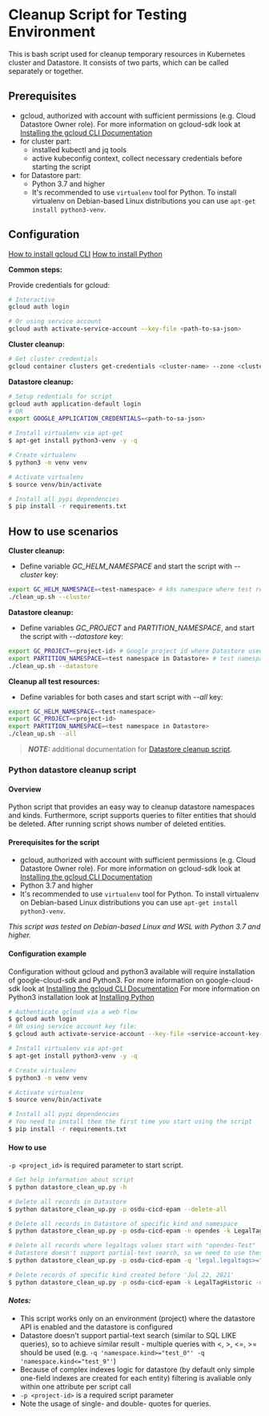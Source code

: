 # Cleanup Script for Testing Environment

This is bash script used for cleanup temporary resources in Kubernetes cluster and Datastore.
It consists of two parts, which can be called separately or together.

## Prerequisites

* gcloud, authorized with account with sufficient permissions (e.g. Cloud Datastore Owner role). For more information on gcloud-sdk look at [Installing the gcloud CLI Documentation](https://cloud.google.com/sdk/docs/install)
* for cluster part:
  * installed kubectl and jq tools
  * active kubeconfig context, collect necessary credentials before starting the script
* for Datastore part:
  * Python 3.7 and higher
  * It's recommended to use `virtualenv` tool for Python. To install virtualenv on Debian-based Linux distributions you can use `apt-get install python3-venv`.

## Configuration

[How to install gcloud CLI](https://cloud.google.com/sdk/docs/install)
[How to install Python](https://www.python.org/downloads/)

**Common steps:**

Provide credentials for gcloud:

```sh
# Interactive
gcloud auth login

# Or using service account
gcloud auth activate-service-account --key-file <path-to-sa-json>

```

**Cluster cleanup:**

```sh
# Get cluster credentials
gcloud container clusters get-credentials <cluster-name> --zone <cluster-zone> OR --region <cluster-region>

```

**Datastore cleanup:**

```sh
# Setup redentials for script
gcloud auth application-default login
# OR
export GOOGLE_APPLICATION_CREDENTIALS=<path-to-sa-json>

# Install virtualenv via apt-get
$ apt-get install python3-venv -y -q

# Create virtualenv
$ python3 -m venv venv

# Activate virtualenv
$ source venv/bin/activate

# Install all pypi dependencies
$ pip install -r requirements.txt

```

## How to use scenarios

**Cluster cleanup:**

* Define variable _GC_HELM_NAMESPACE_ and start the script with _--cluster_ key:

```sh
export GC_HELM_NAMESPACE=<test-namespace> # k8s namespace where test resources deployed
./clean_up.sh --cluster

```

**Datastore cleanup:**

* Define variables _GC_PROJECT_ and _PARTITION_NAMESPACE_, and start the script with _--datastore_ key:

```sh
export GC_PROJECT=<project-id> # Google project id where Datastore used
export PARTITION_NAMESPACE=<test namespace in Datastore> # test namespace in Datastore
./clean_up.sh --datastore

```

**Cleanup all test resources:**

* Define variables for both cases and start script with _--all_ key:

```sh
export GC_HELM_NAMESPACE=<test-namespace>
export GC_PROJECT=<project-id>
export PARTITION_NAMESPACE=<test namespace in Datastore>
./clean_up.sh --all

```

> _**NOTE:**_ additional documentation for [Datastore cleanup script](https://community.opengroup.org/osdu/platform/deployment-and-operations/infra-gcp-provisioning/-/blob/master/tools/README.md).

### Python datastore cleanup script

#### Overview

Python script that provides an easy way to cleanup datastore namespaces and kinds.
Furthermore, script supports queries to filter entities that should be deleted.
After running script shows number of deleted entities.

#### Prerequisites for the script

* gcloud, authorized with account with sufficient permissions (e.g. Cloud Datastore Owner role). For more information on gcloud-sdk look at [Installing the gcloud CLI Documentation](https://cloud.google.com/sdk/docs/install)
* Python 3.7 and higher
* It's recommended to use `virtualenv` tool for Python. To install virtualenv on Debian-based Linux distributions you can use `apt-get install python3-venv`.

*This script was tested on Debian-based Linux and WSL with Python 3.7 and higher.*

#### Configuration example

Configuration without gcloud and python3 available will require installation of google-cloud-sdk and Python3.
For more information on google-cloud-sdk look at [Installing the gcloud CLI Documentation](https://cloud.google.com/sdk/docs/install)
For more information on Python3 installation look at [Installing Python](https://www.python.org/downloads/)

```sh
# Authenticate gcloud via a web flow
$ gcloud auth login
# OR using service account key file:
$ gcloud auth activate-service-account --key-file <service-account-key-file>

# Install virtualenv via apt-get
$ apt-get install python3-venv -y -q

# Create virtualenv
$ python3 -m venv venv

# Activate virtualenv
$ source venv/bin/activate

# Install all pypi dependencies
# You need to install them the first time you start using the script
$ pip install -r requirements.txt

```

#### How to use

`-p <project_id>` is required parameter to start script.

```sh
# Get help information about script
$ python datastore_clean_up.py -h

# Delete all records in Datastore
$ python datastore_clean_up.py -p osdu-cicd-epam --delete-all

# Delete all records in Datastore of specific kind and namespace
$ python datastore_clean_up.py -p osdu-cicd-epam -n opendes -k LegalTagHistoric --delete-all

# Delete all records where legaltags values start with "opendes-Test"
# Datastore doesn't support partial-text search, so we need to use these two filters
$ python datastore_clean_up.py -p osdu-cicd-epam -q 'legal.legaltags>="opendes-Test"' -q 'legal.legaltags<"opendes-Tesu"'

# Delete records of specific kind created before 'Jul 22, 2021'
$ python datastore_clean_up.py -p osdu-cicd-epam -k LegalTagHistoric -q 'created<="2021-07-22"'
```

#### *Notes:*

* This script works only on an environment (project) where the datastore API is enabled and the datastore is configured
* Datastore doesn't support partial-text search (similar to SQL LIKE queries), so to achieve similar result - multiple queries with <, >, <=, >= should be used (e.g. `-q 'namespace.kind>="test_0"' -q 'namespace.kind<="test_9"'`)
* Because of complex indexes logic for datastore (by default only simple one-field indexes are created for each entity) filtering is avaliable only within one attribute per script call
* `-p <project-id>` is a required script parameter
* Note the usage of single- and double- quotes for queries.
